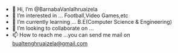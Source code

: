 - 👋 Hi, I’m @BarnabaVanlalhruaizela
- 👀 I’m interested in ... Football,Video Games,etc
- 🌱 I’m currently learning ... B.E(Computer Science & Engineering)
- 💞️ I’m looking to collaborate on ...
- 📫 How to reach me ...you can send me mail on bualtenghruaizela@gmail.com

<!---
BarnabaVanlalhruaizela/BarnabaVanlalhruaizela is a ✨ special ✨ repository because its `README.md` (this file) appears on your GitHub profile.
You can click the Preview link to take a look at your changes.
--->
